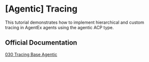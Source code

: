 # [Agentic] Tracing

This tutorial demonstrates how to implement hierarchical and custom tracing in AgentEx agents using the agentic ACP type.

## Official Documentation

[030 Tracing Base Agentic](https://dev.agentex.scale.com/docs/tutorials/agentic/base/tracing/)